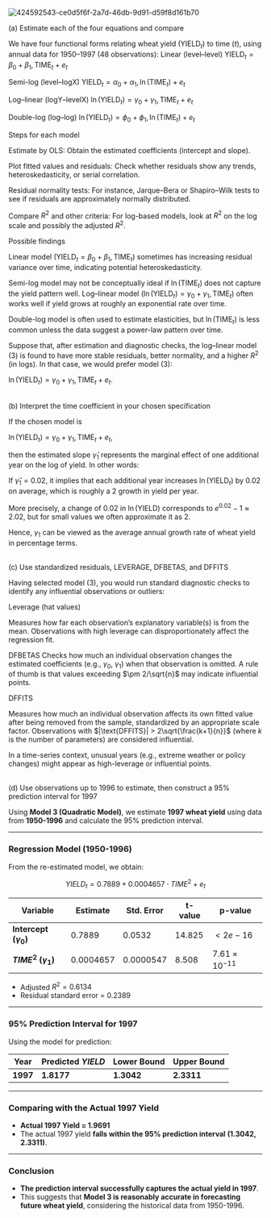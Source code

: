 ![424592543-ce0d5f6f-2a7d-46db-9d91-d59f8d161b70](https://github.com/user-attachments/assets/dc70829c-3278-4b32-b696-b5d37fe7872c)

(a) Estimate each of the four equations and compare

We have four functional forms relating wheat yield ($\text{YIELD}_t$) to time ($t$), using annual data for 1950–1997 (48 observations):
Linear (level–level)
$\text{YIELD}_t = \beta_0 + \beta_1,\text{TIME}_t + e_t$

Semi-log (level–logX)
$\text{YIELD}_t = \alpha_0 + \alpha_1,\ln(\text{TIME}_t) + e_t$

Log–linear (logY–levelX)
$\ln(\text{YIELD}_t) = \gamma_0 + \gamma_1,\text{TIME}_t + e_t$

Double-log (log–log)
$\ln(\text{YIELD}_t) = \phi_0 + \phi_1,\ln(\text{TIME}_t) + e_t$

Steps for each model

Estimate by OLS: Obtain the estimated coefficients (intercept and slope).

Plot fitted values and residuals: Check whether residuals show any trends, heteroskedasticity, or serial correlation.

Residual normality tests: For instance, Jarque–Bera or Shapiro–Wilk tests to see if residuals are approximately normally distributed.

Compare $R^2$ and other criteria: For log-based models, look at $R^2$ on the log scale and possibly the adjusted $R^2$.

Possible findings

Linear model ($\text{YIELD}_t = \beta_0 + \beta_1,\text{TIME}_t$) sometimes has increasing residual variance over time, indicating potential heteroskedasticity.

Semi-log model may not be conceptually ideal if $\ln(\text{TIME}_t)$ does not capture the yield pattern well.
Log–linear model ($\ln(\text{YIELD}_t) = \gamma_0 + \gamma_1,\text{TIME}_t$) often works well if yield grows at roughly an exponential rate over time.

Double-log model is often used to estimate elasticities, but $\ln(\text{TIME}_t)$ is less common unless the data suggest a power-law pattern over time.

Suppose that, after estimation and diagnostic checks, the log–linear model (3) is found to have more stable residuals, better normality, and a higher $R^2$ (in logs). In that case, we would prefer model (3):

$\ln(\text{YIELD}_t) = \gamma_0 + \gamma_1,\text{TIME}_t + e_t.$

\
(b) Interpret the time coefficient in your chosen specification

If the chosen model is

$\ln(\text{YIELD}_t) = \gamma_0 + \gamma_1,\text{TIME}_t + e_t,$

then the estimated slope $\hat{\gamma}_1$ represents the marginal effect of one additional year on the log of yield. In other words:

If $\hat{\gamma}_1 = 0.02$, it implies that each additional year increases $\ln(\text{YIELD}_t)$ by $0.02$ on average, which is roughly a $2%$ growth in yield per year.

More precisely, a change of $0.02$ in $\ln(\text{YIELD})$ corresponds to $e^{0.02}-1 \approx 2.02%$, but for small values we often approximate it as $2%$.

Hence, $\gamma_1$ can be viewed as the average annual growth rate of wheat yield in percentage terms.

\
(c) Use standardized residuals, LEVERAGE, DFBETAS, and DFFITS

Having selected model (3), you would run standard diagnostic checks to identify any influential observations or outliers:

Leverage (hat values)

Measures how far each observation’s explanatory variable(s) is from the mean. Observations with high leverage can disproportionately affect the regression fit.

DFBETAS
Checks how much an individual observation changes the estimated coefficients (e.g., $\gamma_0$, $\gamma_1$) when that observation is omitted. A rule of thumb is that values exceeding $\pm 2/\sqrt{n}$ may indicate influential points.

DFFITS

Measures how much an individual observation affects its own fitted value after being removed from the sample, standardized by an appropriate scale factor. Observations with $|\text{DFFITS}| > 2\sqrt{\frac{k+1}{n}}$ (where $k$ is the number of parameters) are considered influential.

In a time-series context, unusual years (e.g., extreme weather or policy changes) might appear as high-leverage or influential points.

\
(d) Use observations up to 1996 to estimate, then construct a 95% prediction interval for 1997

Using **Model 3 (Quadratic Model)**, we estimate **1997 wheat yield** using data from **1950-1996** and calculate the 95% prediction interval.

---

### **Regression Model (1950-1996)**
From the re-estimated model, we obtain:

$$
YIELD_t = 0.7889 + 0.0004657 \cdot TIME^2 + e_t
$$

| Variable   | Estimate   | Std. Error | t-value | p-value |
|------------|------------|------------|----------|----------|
| **Intercept ($\gamma_0$)**  | $0.7889$  | $0.0532$  | $14.825$  | $<2e-16$ |
| **$TIME^2$ ($\gamma_1$)**   | $0.0004657$ | $0.0000547$ | $8.508$ | $7.61 \times 10^{-11}$ |

- Adjusted $R^2 = 0.6134$  
- Residual standard error = 0.2389  

---

### **95% Prediction Interval for 1997**
Using the model for prediction:

| Year | Predicted $YIELD$ | Lower Bound | Upper Bound |
|------|-------------------|-------------|-------------|
| **1997** | **1.8177**  | **1.3042**  | **2.3311** |

---

### **Comparing with the Actual 1997 Yield**
- **Actual 1997 Yield = 1.9691**  
- The actual 1997 yield **falls within the 95% prediction interval** **(1.3042, 2.3311)**.

---

### **Conclusion**
- **The prediction interval successfully captures the actual yield in 1997**.
- This suggests that **Model 3 is reasonably accurate in forecasting future wheat yield**, considering the historical data from 1950-1996.
